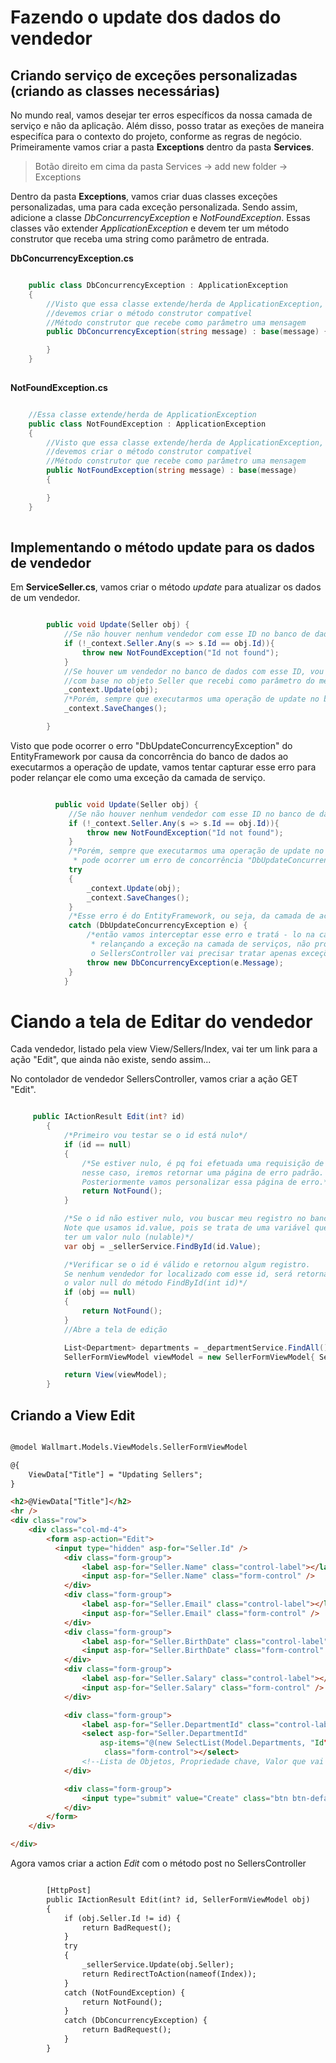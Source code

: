 # Fazendo o update dos dados do vendedor

## Criando serviço de exceções personalizadas (criando as classes necessárias)

No mundo real, vamos desejar ter erros específicos da nossa camada de serviço e não da aplicação.
Além disso, posso tratar as exeções de maneira especifíca para o contexto do projeto, conforme as regras de negócio.
Primeiramente vamos criar a pasta **Exceptions** dentro da pasta **Services**.
 > Botão direito em cima da pasta Services -> add new folder -> Exceptions
 
Dentro da pasta **Exceptions**, vamos criar duas classes exceções personalizadas, uma para cada exceção personalizada.
Sendo assim, adicione a classe _DbConcurrencyException_ e _NotFoundException_.
Essas classes vão extender _ApplicationException_ e devem ter um método construtor  que receba uma string como 
parâmetro de entrada.

**DbConcurrencyException.cs**

```cs

    public class DbConcurrencyException : ApplicationException
    {
        //Visto que essa classe extende/herda de ApplicationException, 
        //devemos criar o método construtor compatível
        //Método construtor que recebe como parâmetro uma mensagem
        public DbConcurrencyException(string message) : base(message) {

        }
    }
    
```


 **NotFoundException.cs**

```cs

    //Essa classe extende/herda de ApplicationException
    public class NotFoundException : ApplicationException
    {
        //Visto que essa classe extende/herda de ApplicationException, 
        //devemos criar o método construtor compatível
        //Método construtor que recebe como parâmetro uma mensagem
        public NotFoundException(string message) : base(message)
        {

        }
    }
    
```

## Implementando o método update para os dados de vendedor

Em **ServiceSeller.cs**, vamos criar o método _update_ para atualizar os dados de um vendedor.

```cs

        public void Update(Seller obj) {
            //Se não houver nenhum vendedor com esse ID no banco de dados
            if (!_context.Seller.Any(s => s.Id == obj.Id)){
                throw new NotFoundException("Id not found");
            }
            //Se houver um vendedor no banco de dados com esse ID, vou atualizar seus dados
            //com base no objeto Seller que recebi como parâmetro do método
            _context.Update(obj);
            /*Porém, sempre que executarmos uma operação de update no banco de dados, pode ocorrer um erro de concorrência*/
            _context.SaveChanges();

        }

```


Visto que pode ocorrer o erro "DbUpdateConcurrencyException" do EntityFramework por causa da concorrência do banco de dados ao executarmos a operação de update, vamos tentar capturar esse erro para poder relançar ele como uma exceção da camada de serviço.


```cs

          public void Update(Seller obj) {
             //Se não houver nenhum vendedor com esse ID no banco de dados
             if (!_context.Seller.Any(s => s.Id == obj.Id)){
                 throw new NotFoundException("Id not found");
             }
             /*Porém, sempre que executarmos uma operação de update no banco de dados, 
              * pode ocorrer um erro de concorrência "DbUpdateConcurrencyException"*/
             try
             {
                 _context.Update(obj);
                 _context.SaveChanges();
             }
             /*Esse erro é do EntityFramework, ou seja, da camada de acesso aos dados*/
             catch (DbUpdateConcurrencyException e) {
                 /*então vamos interceptar esse erro e tratá - lo na camada mais adequada, 
                  * relançando a exceção na camada de serviços, não propagando o erro, assim, 
                  o SellersController vai precisar tratar apenas exceções da camada de serviço*/
                 throw new DbConcurrencyException(e.Message);
             }
            }

```


# Ciando a tela de Editar do vendedor


Cada vendedor, listado pela view View/Sellers/Index, vai ter um link para a ação "Edit", que ainda não existe, sendo assim...

No contolador de vendedor SellersController, vamos criar a ação GET "Edit".

```cs

     public IActionResult Edit(int? id)
        {
            /*Primeiro vou testar se o id está nulo*/
            if (id == null)
            {
                /*Se estiver nulo, é pq foi efetuada uma requisição de forma indevida,
                nesse caso, iremos retornar uma página de erro padrão.
                Posteriormente vamos personalizar essa página de erro.*/
                return NotFound();
            }

            /*Se o id não estiver nulo, vou buscar meu registro no banco.
            Note que usamos id.value, pois se trata de uma variável que pode
            ter um valor nulo (nulable)*/
            var obj = _sellerService.FindById(id.Value);

            /*Verificar se o id é válido e retornou algum registro.
            Se nenhum vendedor for localizado com esse id, será retornado 
            o valor null do método FindById(int id)*/
            if (obj == null)
            {
                return NotFound();
            }
            //Abre a tela de edição

            List<Department> departments = _departmentService.FindAll();
            SellerFormViewModel viewModel = new SellerFormViewModel{ Seller = obj, Departments = departments }

            return View(viewModel);
        }

```

## Criando a View Edit

```html

@model Wallmart.Models.ViewModels.SellerFormViewModel

@{
    ViewData["Title"] = "Updating Sellers";
}

<h2>@ViewData["Title"]</h2>
<hr />
<div class="row">
    <div class="col-md-4">
        <form asp-action="Edit">
          <input type="hidden" asp-for="Seller.Id" />
            <div class="form-group">
                <label asp-for="Seller.Name" class="control-label"></label>
                <input asp-for="Seller.Name" class="form-control" />
            </div>
            <div class="form-group">
                <label asp-for="Seller.Email" class="control-label"></label>
                <input asp-for="Seller.Email" class="form-control" />
            </div>
            <div class="form-group">
                <label asp-for="Seller.BirthDate" class="control-label"></label>
                <input asp-for="Seller.BirthDate" class="form-control" />
            </div>
            <div class="form-group">
                <label asp-for="Seller.Salary" class="control-label"></label>
                <input asp-for="Seller.Salary" class="form-control" />
            </div>

            <div class="form-group">
                <label asp-for="Seller.DepartmentId" class="control-label"></label>
                <select asp-for="Seller.DepartmentId" 
                    asp-items="@(new SelectList(Model.Departments, "Id", "Name"))"
                     class="form-control"></select>
                <!--Lista de Objetos, Propriedade chave, Valor que vai aparecer na lista--> 
            </div>

            <div class="form-group">
                <input type="submit" value="Create" class="btn btn-default" />
            </div>
        </form>
    </div>

</div>
```

Agora vamos criar a action _Edit_ com o método post no SellersController

```html

        [HttpPost]
        public IActionResult Edit(int? id, SellerFormViewModel obj)
        {
            if (obj.Seller.Id != id) {
                return BadRequest();
            }
            try
            {
                _sellerService.Update(obj.Seller);
                return RedirectToAction(nameof(Index));
            }
            catch (NotFoundException) {
                return NotFound();
            }
            catch (DbConcurrencyException) {
                return BadRequest();
            }
        }

```
